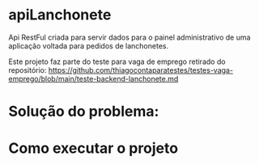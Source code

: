# apiLanchonete
Api RestFul criada para servir dados para o painel administrativo de uma aplicação voltada para pedidos de lanchonetes.

Este projeto faz parte do teste para vaga de emprego retirado do repositório: https://github.com/thiagocontaparatestes/testes-vaga-emprego/blob/main/teste-backend-lanchonete.md

# Solução do problema:

# Como executar o projeto
